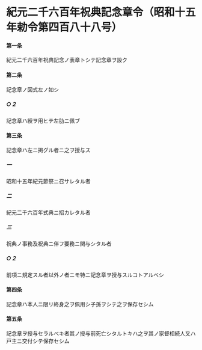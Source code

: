 # 紀元二千六百年祝典記念章令（昭和十五年勅令第四百八十八号）
#### 第一条
紀元二千六百年祝典記念ノ表章トシテ記念章ヲ設ク
#### 第二条
記念章ノ図式左ノ如シ
##### ○２
記念章ハ綬ヲ用ヒテ左肋ニ佩ブ
#### 第三条
記念章ハ左ニ掲グル者ニ之ヲ授与ス
##### 一
昭和十五年紀元節祭ニ召サレタル者
##### 二
紀元二千六百年式典ニ招カレタル者
##### 三
祝典ノ事務及祝典ニ伴フ要務ニ関与シタル者
##### ○２
前項ニ規定スル者以外ノ者ニモ特ニ記念章ヲ授与スルコトアルベシ
#### 第四条
記念章ハ本人ニ限リ終身之ヲ佩用シ子孫ヲシテ之ヲ保存セシム
#### 第五条
記念章ヲ授与セラルベキ者其ノ授与前死亡シタルトキハ之ヲ其ノ家督相続人又ハ戸主ニ交付シテ保存セシム

